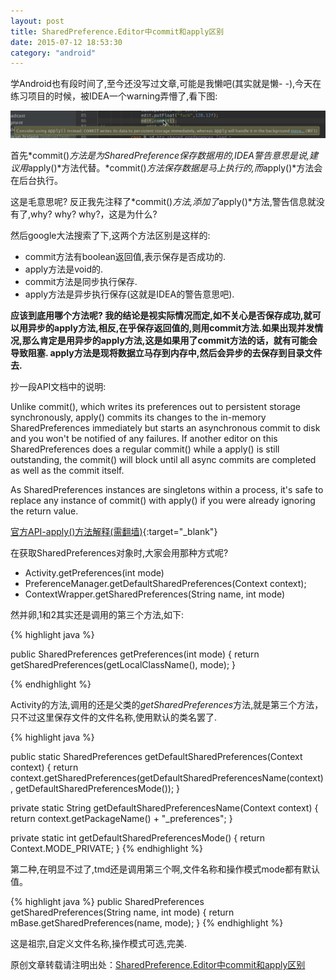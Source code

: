 ```yaml
---
layout: post
title: SharedPreference.Editor中commit和apply区别
date: 2015-07-12 18:53:30
category: "android"
---
```


学Android也有段时间了,至今还没写过文章,可能是我懒吧(其实就是懒- -),今天在练习项目的时候，被IDEA一个warning弄懵了,看下图:

![commit-warning](/images/posts/SharedPreference-Editor-commit-warning.jpg)

首先*commit()*方法是为SharedPreference保存数据用的,IDEA警告意思是说,建议用*apply()*方法代替。*commit()*方法保存数据是马上执行的,而*apply()*方法会在后台执行。

这是毛意思呢? 反正我先注释了*commit()*方法,添加了*apply()*方法,警告信息就没有了,why? why? why?，这是为什么?

然后google大法搜索了下,这两个方法区别是这样的:

* commit方法有boolean返回值,表示保存是否成功的.
* apply方法是void的.
* commit方法是同步执行保存.
* apply方法是异步执行保存(这就是IDEA的警告意思吧).

**应该到底用哪个方法呢? 我的结论是视实际情况而定,如不关心是否保存成功,就可以用异步的apply方法,相反,在乎保存返回值的,则用commit方法.如果出现并发情况,那么肯定是用异步的apply方法,这是如果用了commit方法的话，就有可能会导致阻塞.
apply方法是现将数据立马存到内存中,然后会异步的去保存到目录文件去.**

抄一段API文档中的说明:

Unlike commit(), which writes its preferences out to persistent storage synchronously, apply() commits its changes to the in-memory SharedPreferences immediately but starts an asynchronous commit to disk and you won't be notified of any failures. If another editor on this SharedPreferences does a regular commit() while a apply() is still outstanding, the commit() will block until all async commits are completed as well as the commit itself.

As SharedPreferences instances are singletons within a process, it's safe to replace any instance of commit() with apply() if you were already ignoring the return value.

[官方API-apply()方法解释(需翻墙)](http://developer.android.com/intl/zh-cn/reference/android/content/SharedPreferences.Editor.html#apply()){:target="_blank"}

在获取SharedPreferences对象时,大家会用那种方式呢?

* Activity.getPreferences(int mode)
* PreferenceManager.getDefaultSharedPreferences(Context context);
* ContextWrapper.getSharedPreferences(String name, int mode)

然并卵,1和2其实还是调用的第三个方法,如下:

{% highlight java %}

public SharedPreferences getPreferences(int mode) {
       return getSharedPreferences(getLocalClassName(), mode);
}
    
{% endhighlight %}

Activity的方法,调用的还是父类的*getSharedPreferences*方法,就是第三个方法，只不过这里保存文件的文件名称,使用默认的类名罢了.

{% highlight java %}

public static SharedPreferences getDefaultSharedPreferences(Context context) {
        return context.getSharedPreferences(getDefaultSharedPreferencesName(context),
                getDefaultSharedPreferencesMode());
}
   
private static String getDefaultSharedPreferencesName(Context context) {
        return context.getPackageName() + "_preferences";
}

private static int getDefaultSharedPreferencesMode() {
        return Context.MODE_PRIVATE;
}
{% endhighlight %}

第二种,在明显不过了,tmd还是调用第三个啊,文件名称和操作模式mode都有默认值。


{% highlight java %}
public SharedPreferences getSharedPreferences(String name, int mode) {
        return mBase.getSharedPreferences(name, mode);
}
{% endhighlight %}

这是祖宗,自定义文件名称,操作模式可选,完美.


原创文章转载请注明出处：[SharedPreference.Editor中commit和apply区别](http://9leg.com/android/2015/07/12/whats-the-difference-between-commit-and-apply-in-shared-preference.html)
